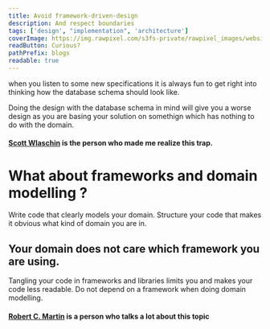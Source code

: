 ```yaml
---
title: Avoid framework-driven-design
description: And respect boundaries
tags: ['design', "implementation", 'architecture']
coverImage: https://img.rawpixel.com/s3fs-private/rawpixel_images/website_content/pd158-06-nap.jpg?w=1000&dpr=1&fit=default&crop=default&q=65&vib=3&con=3&usm=15&bg=F4F4F3&ixlib=js-2.2.1&s=7992a3e1f0dd38ce0304fbe1911fb28a
readButton: Curious?
pathPrefix: blogs
readable: true
---
```


when you listen to some new specifications it is always fun to get right into thinking how the database schema should look like.

Doing the design with the database schema in mind will give you a worse design as you are basing your solution on somethign which has nothing to do with the domain.

#### [Scott Wlaschin](https://www.google.com/search?gs_ssp=eJzj4tVP1zc0TKksLKlMLyoyYPTiK07OLylRKM9JLE7OyMwDAKcdCvQ&q=scott+wlaschin&oq=scott+wl&aqs=chrome.1.69i57j46i512j0i10i512j46i512j0i512l3j69i65.2127j0j7&sourceid=chrome&ie=UTF-8) is the person who made me realize this trap.

# What about frameworks and domain modelling ?

Write code that clearly models your domain. Structure your code that makes it obvious what kind of domain you are in.

## Your domain does not care which framework you are using.

Tangling your code in frameworks and libraries limits you and makes your code less readable. Do not depend on a framework when doing domain modelling.

#### [Robert C. Martin](https://www.google.com/search?q=robert+c+martin&oq=robert+c+ma&aqs=chrome.0.0i355i512j46i512j69i57j46i512j0i512j46i512j0i512l4.2057j0j7&sourceid=chrome&ie=UTF-8) is a person who talks a lot about this topic